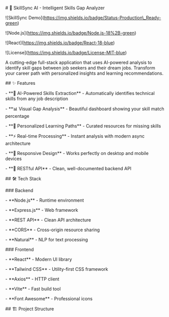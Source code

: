 \# 🚀 SkillSync AI - Intelligent Skills Gap Analyzer



!\[SkillSync Demo](https://img.shields.io/badge/Status-Production\_Ready-green)

!\[Node.js](https://img.shields.io/badge/Node.js-18%2B-green)

!\[React](https://img.shields.io/badge/React-18-blue)

!\[License](https://img.shields.io/badge/License-MIT-blue)



A cutting-edge full-stack application that uses AI-powered analysis to identify skill gaps between job seekers and their dream jobs. Transform your career path with personalized insights and learning recommendations.



\## ✨ Features



\- \*\*🤖 AI-Powered Skills Extraction\*\* - Automatically identifies technical skills from any job description

\- \*\*📊 Visual Gap Analysis\*\* - Beautiful dashboard showing your skill match percentage

\- \*\*🎯 Personalized Learning Paths\*\* - Curated resources for missing skills

\- \*\*⚡ Real-time Processing\*\* - Instant analysis with modern async architecture

\- \*\*📱 Responsive Design\*\* - Works perfectly on desktop and mobile devices

\- \*\*🔧 RESTful API\*\* - Clean, well-documented backend API



\## 🛠 Tech Stack



\### Backend

\- \*\*Node.js\*\* - Runtime environment

\- \*\*Express.js\*\* - Web framework

\- \*\*REST API\*\* - Clean API architecture

\- \*\*CORS\*\* - Cross-origin resource sharing

\- \*\*Natural\*\* - NLP for text processing



\### Frontend

\- \*\*React\*\* - Modern UI library

\- \*\*Tailwind CSS\*\* - Utility-first CSS framework

\- \*\*Axios\*\* - HTTP client

\- \*\*Vite\*\* - Fast build tool

\- \*\*Font Awesome\*\* - Professional icons



\## 🏗 Project Structure



